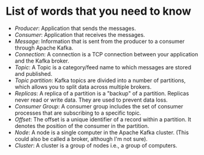 # List of words that you need to know
- *Producer*: Application that sends the messages.
- *Consumer*: Application that receives the messages.
- *Message*: Information that is sent from the producer to a consumer through Apache Kafka.
- *Connection*: A connection is a TCP connection between your application and the Kafka broker.
- *Topic*: A Topic is a category/feed name to which messages are stored and published.
- *Topic partition*: Kafka topics are divided into a number of partitions, which allows you to split data across multiple brokers.
- *Replicas*: A replica of a partition is a "backup" of a partition. Replicas never read or write data. They are used to prevent data loss.
- *Consumer Group*: A consumer group includes the set of consumer processes that are subscribing to a specific topic.
- *Offset*: The offset is a unique identifier of a record within a partition. It denotes the position of the consumer in the partition.
- *Node*: A node is a single computer in the Apache Kafka cluster. (This could also be called a broker, although I'm not sure).
- *Cluster*: A cluster is a group of nodes i.e., a group of computers.